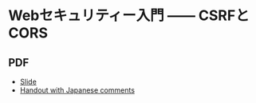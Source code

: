 Webセキュリティー入門 —— CSRFとCORS
============================


## PDF

- [Slide](https://y-yu.github.io/web_sec/web_sec.pdf)
- [Handout with Japanese comments](https://y-yu.github.io/web_sec/web_sec_without_animation.pdf)
